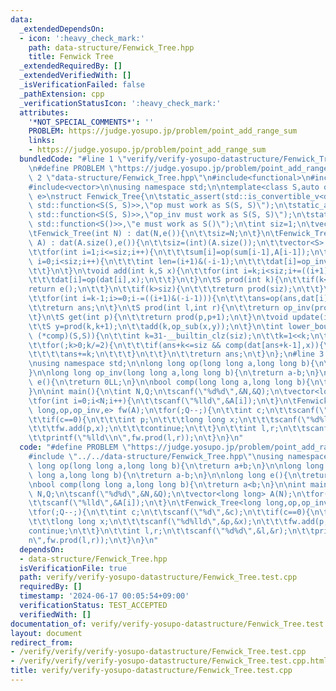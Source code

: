 ```yaml
---
data:
  _extendedDependsOn:
  - icon: ':heavy_check_mark:'
    path: data-structure/Fenwick_Tree.hpp
    title: Fenwick Tree
  _extendedRequiredBy: []
  _extendedVerifiedWith: []
  _isVerificationFailed: false
  _pathExtension: cpp
  _verificationStatusIcon: ':heavy_check_mark:'
  attributes:
    '*NOT_SPECIAL_COMMENTS*': ''
    PROBLEM: https://judge.yosupo.jp/problem/point_add_range_sum
    links:
    - https://judge.yosupo.jp/problem/point_add_range_sum
  bundledCode: "#line 1 \"verify/verify-yosupo-datastructure/Fenwick_Tree.test.cpp\"\
    \n#define PROBLEM \"https://judge.yosupo.jp/problem/point_add_range_sum\"\n#line\
    \ 2 \"data-structure/Fenwick_Tree.hpp\"\n#include<functional>\n#include<stdio.h>\n\
    #include<vector>\n\nusing namespace std;\n\ntemplate<class S,auto op,auto op_inv,auto\
    \ e>\nstruct Fenwick_Tree{\n\tstatic_assert(std::is_convertible_v<decltype(op),\
    \ std::function<S(S, S)>>,\"op must work as S(S, S)\");\n\tstatic_assert(std::is_convertible_v<decltype(op_inv),\
    \ std::function<S(S, S)>>,\"op_inv must work as S(S, S)\");\n\tstatic_assert(std::is_convertible_v<decltype(e),\
    \ std::function<S()>>,\"e must work as S()\");\n\tint siz=1;\n\tvector<S> dat;\n\
    \tFenwick_Tree(int N) : dat(N,e()){\n\t\tsiz=N;\n\t}\n\tFenwick_Tree(vector<S>\
    \ A) : dat(A.size(),e()){\n\t\tsiz=(int)(A.size());\n\t\tvector<S> sum(siz+1,e());\n\
    \t\tfor(int i=1;i<=siz;i++){\n\t\t\tsum[i]=op(sum[i-1],A[i-1]);\n\t\t}\n\t\tfor(int\
    \ i=0;i<siz;i++){\n\t\t\tint len=(i+1)&(-i-1);\n\t\t\tdat[i]=op_inv(sum[i+1],sum[i+1-len]);\n\
    \t\t}\n\t}\n\tvoid add(int k,S x){\n\t\tfor(int i=k;i<siz;i+=((i+1)&(-i-1))){\n\
    \t\t\tdat[i]=op(dat[i],x);\n\t\t}\n\t}\n\tS prod(int k){\n\t\tif(k<=0){\n\t\t\t\
    return e();\n\t\t}\n\t\tif(k>siz){\n\t\t\treturn prod(siz);\n\t\t}\n\t\tS ans=e();\n\
    \t\tfor(int i=k-1;i>=0;i-=((i+1)&(-i-1))){\n\t\t\tans=op(ans,dat[i]);\n\t\t}\n\
    \t\treturn ans;\n\t}\n\tS prod(int l,int r){\n\t\treturn op_inv(prod(r),prod(l));\n\
    \t}\n\tS get(int p){\n\t\treturn prod(p,p+1);\n\t}\n\tvoid update(int k,S x){\n\
    \t\tS y=prod(k,k+1);\n\t\tadd(k,op_sub(x,y));\n\t}\n\tint lower_bound(S x,bool\
    \ (*comp)(S,S)){\n\t\tint k=31-__builtin_clz(siz);\n\t\tk=1<<k;\n\t\tint ans=0;\n\
    \t\tfor(;k>0;k/=2){\n\t\t\tif(ans+k<=siz && comp(dat[ans+k-1],x)){\n\t\t\t\tx=op_inv(x,dat[ans+k-1]);\n\
    \t\t\t\tans+=k;\n\t\t\t}\n\t\t}\n\t\treturn ans;\n\t}\n};\n#line 3 \"verify/verify-yosupo-datastructure/Fenwick_Tree.test.cpp\"\
    \nusing namespace std;\n\nlong long op(long long a,long long b){\n\treturn a+b;\n\
    }\n\nlong long op_inv(long long a,long long b){\n\treturn a-b;\n}\n\nlong long\
    \ e(){\n\treturn 0LL;\n}\n\nbool comp(long long a,long long b){\n\treturn a<b;\n\
    }\n\nint main(){\n\tint N,Q;\n\tscanf(\"%d%d\",&N,&Q);\n\tvector<long long> A(N);\n\
    \tfor(int i=0;i<N;i++){\n\t\tscanf(\"%lld\",&A[i]);\n\t}\n\tFenwick_Tree<long\
    \ long,op,op_inv,e> fw(A);\n\tfor(;Q--;){\n\t\tint c;\n\t\tscanf(\"%d\",&c);\n\
    \t\tif(c==0){\n\t\t\tint p;\n\t\t\tlong long x;\n\t\t\tscanf(\"%d%lld\",&p,&x);\n\
    \t\t\tfw.add(p,x);\n\t\t\tcontinue;\n\t\t}\n\t\tint l,r;\n\t\tscanf(\"%d%d\",&l,&r);\n\
    \t\tprintf(\"%lld\\n\",fw.prod(l,r));\n\t}\n}\n"
  code: "#define PROBLEM \"https://judge.yosupo.jp/problem/point_add_range_sum\"\n\
    #include \"../../data-structure/Fenwick_Tree.hpp\"\nusing namespace std;\n\nlong\
    \ long op(long long a,long long b){\n\treturn a+b;\n}\n\nlong long op_inv(long\
    \ long a,long long b){\n\treturn a-b;\n}\n\nlong long e(){\n\treturn 0LL;\n}\n\
    \nbool comp(long long a,long long b){\n\treturn a<b;\n}\n\nint main(){\n\tint\
    \ N,Q;\n\tscanf(\"%d%d\",&N,&Q);\n\tvector<long long> A(N);\n\tfor(int i=0;i<N;i++){\n\
    \t\tscanf(\"%lld\",&A[i]);\n\t}\n\tFenwick_Tree<long long,op,op_inv,e> fw(A);\n\
    \tfor(;Q--;){\n\t\tint c;\n\t\tscanf(\"%d\",&c);\n\t\tif(c==0){\n\t\t\tint p;\n\
    \t\t\tlong long x;\n\t\t\tscanf(\"%d%lld\",&p,&x);\n\t\t\tfw.add(p,x);\n\t\t\t\
    continue;\n\t\t}\n\t\tint l,r;\n\t\tscanf(\"%d%d\",&l,&r);\n\t\tprintf(\"%lld\\\
    n\",fw.prod(l,r));\n\t}\n}\n"
  dependsOn:
  - data-structure/Fenwick_Tree.hpp
  isVerificationFile: true
  path: verify/verify-yosupo-datastructure/Fenwick_Tree.test.cpp
  requiredBy: []
  timestamp: '2024-06-17 00:05:54+09:00'
  verificationStatus: TEST_ACCEPTED
  verifiedWith: []
documentation_of: verify/verify-yosupo-datastructure/Fenwick_Tree.test.cpp
layout: document
redirect_from:
- /verify/verify/verify-yosupo-datastructure/Fenwick_Tree.test.cpp
- /verify/verify/verify-yosupo-datastructure/Fenwick_Tree.test.cpp.html
title: verify/verify-yosupo-datastructure/Fenwick_Tree.test.cpp
---
```

